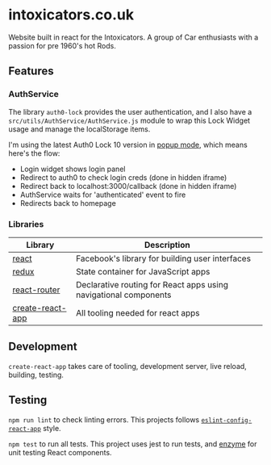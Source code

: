 # intoxicators.co.uk

Website built in react for the Intoxicators. A group of Car enthusiasts with a passion for pre 1960's hot Rods.

## Features

### AuthService

The library `auth0-lock` provides the user authentication, and I also have a `src/utils/AuthService/AuthService.js` module to wrap this Lock Widget usage and manage the localStorage items.

I'm using the latest Auth0 Lock 10 version in [popup mode](https://auth0.com/docs/libraries/lock/v11/authentication-modes#popup-mode), which means here's the flow:

* Login widget shows login panel
* Redirect to auth0 to check login creds (done in hidden iframe)
* Redirect back to localhost:3000/callback (done in hidden iframe)
* AuthService waits for 'authenticated' event to fire
* Redirects back to homepage

### Libraries

| Library                                                                   | Description                                                      |
| ------------------------------------------------------------------------- | ---------------------------------------------------------------- |
| [react](https://github.com/facebook/react)                                | Facebook's library for building user interfaces                  |
| [redux](https://github.com/rackt/redux)                                   | State container for JavaScript apps                              |
| [react-router](https://github.com/rackt/react-router)                     | Declarative routing for React apps using navigational components |
| [create-react-app](https://github.com/facebookincubator/create-react-app) | All tooling needed for react apps                                |

## Development

`create-react-app` takes care of tooling, development server, live reload, building, testing.

## Testing

`npm run lint` to check linting errors. This projects follows [`eslint-config-react-app`](https://github.com/facebookincubator/create-react-app/tree/master/packages/eslint-config-react-app) style.

`npm test` to run all tests. This project uses jest to run tests, and [enzyme](https://github.com/airbnb/enzyme) for unit testing React components.
